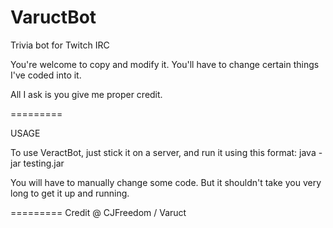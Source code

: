 VaructBot
=========

Trivia bot for Twitch IRC

You're welcome to copy and modify it. You'll have to change certain things I've coded into it. 

All I ask is you give me proper credit.

=========

USAGE

To use VeractBot, just stick it on a server, and run it using this format: java -jar testing.jar <Channel Name> <OAUTH Token>

You will have to manually change some code. But it shouldn't take you very long to get it up and running.

=========
Credit @ CJFreedom / Varuct
